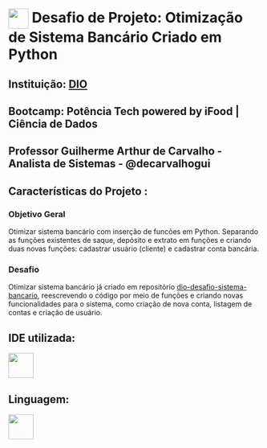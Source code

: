 <h1>
    <a href="https://www.dio.me/">
     <img align="center" width="40px" src="https://hermes.digitalinnovation.one/assets/diome/logo-minimized.png"></a>
    <span> Desafio de Projeto: Otimização de Sistema Bancário Criado em Python
</h1>

## Instituição: [DIO](https://web.dio.me/home)

## Bootcamp: Potência Tech powered by iFood | Ciência de Dados

## Professor Guilherme Arthur de Carvalho - Analista de Sistemas - @decarvalhogui

## Características do Projeto :

### Objetivo Geral
Otimizar sistema bancário com inserção de funcões em Python. Separando as funções
existentes de saque, depósito e extrato em funções e criando duas novas funções: cadastrar usuário (cliente) e cadastrar conta bancária.

### Desafio
Otimizar sistema bancário já criado em repositório [dio-desafio-sistema-bancario](https://github.com/CarlaCristine48/dio-desafio-sistema-bancario), reescrevendo o código por meio de funções e criando novas funcionalidades para o sistema, como criação de nova conta, listagem de contas e criação de usuário.


## IDE utilizada:
<img width="50" height="50" src="https://cdn.jsdelivr.net/gh/devicons/devicon/icons/vscode/vscode-plain-wordmark.svg" />
          

## Linguagem:
<img width="50" height="50" src="https://cdn.jsdelivr.net/gh/devicons/devicon/icons/python/python-original-wordmark.svg" />
